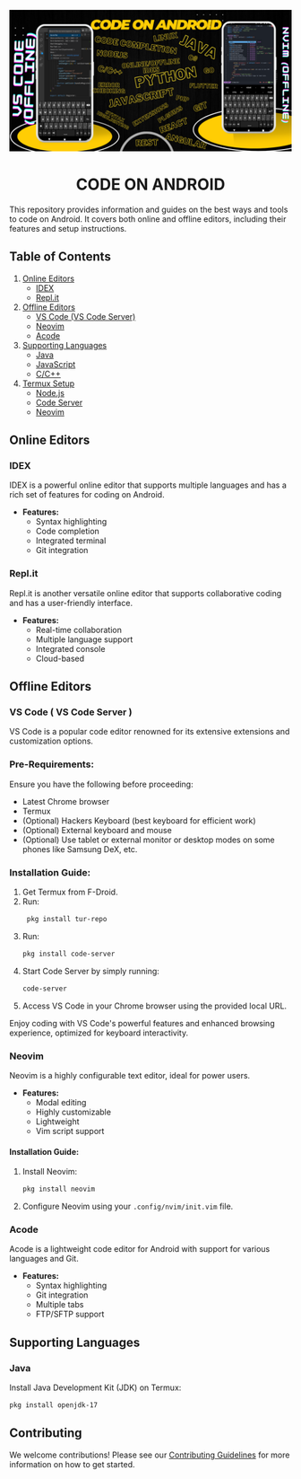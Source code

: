 ![cover](cover.png)

# <h1 align="center">CODE ON ANDROID</h1>

This repository provides information and guides on the best ways and tools to code on Android. It covers both online and offline editors, including their features and setup instructions.

## Table of Contents
1. [Online Editors](#online-editors)
    - [IDEX](#idex)
    - [Repl.it](#repl-it)
2. [Offline Editors](#offline-editors)
    - [VS Code (VS Code Server)](#vs-code-(vs-code-server))
    - [Neovim](#neovim)
    - [Acode](#acode)
3. [Supporting Languages](#supporting-languages)
    - [Java](#java)
    - [JavaScript](#javascript)
    - [C/C++](#cc)
4. [Termux Setup](#termux-setup)
    - [Node.js](#nodejs)
    - [Code Server](#code-server)
    - [Neovim](#neovim-termux)

## Online Editors

### IDEX
IDEX is a powerful online editor that supports multiple languages and has a rich set of features for coding on Android.

- **Features:**
  - Syntax highlighting
  - Code completion
  - Integrated terminal
  - Git integration

### Repl.it
Repl.it is another versatile online editor that supports collaborative coding and has a user-friendly interface.

- **Features:**
  - Real-time collaboration
  - Multiple language support
  - Integrated console
  - Cloud-based

## Offline Editors

### VS Code ( VS Code Server )

VS Code is a popular code editor renowned for its extensive extensions and customization options.

### Pre-Requirements:
Ensure you have the following before proceeding:
- Latest Chrome browser
- Termux
- (Optional) Hackers Keyboard (best keyboard for efficient work)
- (Optional) External keyboard and mouse
- (Optional) Use tablet or external monitor or desktop modes on some phones like Samsung DeX, etc.

### Installation Guide:
1. Get Termux from F-Droid.
2. Run:
   ```sh
    pkg install tur-repo
    ```
4. Run:
   ```sh
   pkg install code-server
   ```
6. Start Code Server by simply running:
   ```sh
   code-server
   ```
8. Access VS Code in your Chrome browser using the provided local URL.

Enjoy coding with VS Code's powerful features and enhanced browsing experience, optimized for keyboard interactivity.

### Neovim
Neovim is a highly configurable text editor, ideal for power users.

- **Features:**
  - Modal editing
  - Highly customizable
  - Lightweight
  - Vim script support

#### Installation Guide:
1. Install Neovim:
    ```sh
    pkg install neovim
    ```
2. Configure Neovim using your `.config/nvim/init.vim` file.

### Acode
Acode is a lightweight code editor for Android with support for various languages and Git.

- **Features:**
  - Syntax highlighting
  - Git integration
  - Multiple tabs
  - FTP/SFTP support

## Supporting Languages

### Java
Install Java Development Kit (JDK) on Termux:
```sh
pkg install openjdk-17
```

## Contributing

We welcome contributions! Please see our [Contributing Guidelines](CONTRIBUTING.md) for more information on how to get started.
